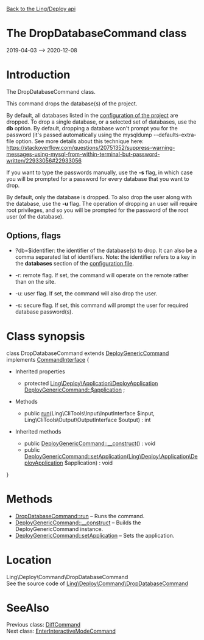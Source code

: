 [Back to the Ling/Deploy api](https://github.com/lingtalfi/Deploy/blob/master/doc/api/Ling/Deploy.md)



The DropDatabaseCommand class
================
2019-04-03 --> 2020-12-08






Introduction
============

The DropDatabaseCommand class.

This command drops the database(s) of the project.


By default, all databases listed in the [configuration of the project](https://github.com/lingtalfi/Deploy/blob/master/README.md#the-configuration-file) are dropped.
To drop a single database, or a selected set of databases, use the **db** option.
By default, dropping a database won't prompt you for the password (it's passed automatically using
the mysqldump --defaults-extra-file option. See more details about this technique here:
https://stackoverflow.com/questions/20751352/suppress-warning-messages-using-mysql-from-within-terminal-but-password-written/22933056#22933056

If you want to type the passwords manually, use the **-s** flag, in which case you will be prompted for a password
for every database that you want to drop.





By default, only the database is dropped. To also drop the user along with the database, use the **-u** flag.
The operation of dropping an user will require root privileges,
and so you will be prompted for the password of the root user (of the database).




Options, flags
------------
- ?db=$identifier: the identifier of the database(s) to drop. It can also be a comma separated list of identifiers.
     Note: the identifier refers to a key in the **databases** section of the [configuration file](https://github.com/lingtalfi/Deploy/blob/master/README.md#the-configuration-file).

- -r: remote flag. If set, the command will operate on the remote rather than on the site.
- -u: user flag. If set, the command will also drop the user.
- -s: secure flag. If set, this command will prompt the user for required database password(s).



Class synopsis
==============


class <span class="pl-k">DropDatabaseCommand</span> extends [DeployGenericCommand](https://github.com/lingtalfi/Deploy/blob/master/doc/api/Ling/Deploy/Command/DeployGenericCommand.md) implements [CommandInterface](https://github.com/lingtalfi/CliTools/blob/master/doc/api/Ling/CliTools/Command/CommandInterface.md) {

- Inherited properties
    - protected [Ling\Deploy\Application\DeployApplication](https://github.com/lingtalfi/Deploy/blob/master/doc/api/Ling/Deploy/Application/DeployApplication.md) [DeployGenericCommand::$application](#property-application) ;

- Methods
    - public [run](https://github.com/lingtalfi/Deploy/blob/master/doc/api/Ling/Deploy/Command/DropDatabaseCommand/run.md)(Ling\CliTools\Input\InputInterface $input, Ling\CliTools\Output\OutputInterface $output) : int

- Inherited methods
    - public [DeployGenericCommand::__construct](https://github.com/lingtalfi/Deploy/blob/master/doc/api/Ling/Deploy/Command/DeployGenericCommand/__construct.md)() : void
    - public [DeployGenericCommand::setApplication](https://github.com/lingtalfi/Deploy/blob/master/doc/api/Ling/Deploy/Command/DeployGenericCommand/setApplication.md)([Ling\Deploy\Application\DeployApplication](https://github.com/lingtalfi/Deploy/blob/master/doc/api/Ling/Deploy/Application/DeployApplication.md) $application) : void

}






Methods
==============

- [DropDatabaseCommand::run](https://github.com/lingtalfi/Deploy/blob/master/doc/api/Ling/Deploy/Command/DropDatabaseCommand/run.md) &ndash; Runs the command.
- [DeployGenericCommand::__construct](https://github.com/lingtalfi/Deploy/blob/master/doc/api/Ling/Deploy/Command/DeployGenericCommand/__construct.md) &ndash; Builds the DeployGenericCommand instance.
- [DeployGenericCommand::setApplication](https://github.com/lingtalfi/Deploy/blob/master/doc/api/Ling/Deploy/Command/DeployGenericCommand/setApplication.md) &ndash; Sets the application.





Location
=============
Ling\Deploy\Command\DropDatabaseCommand<br>
See the source code of [Ling\Deploy\Command\DropDatabaseCommand](https://github.com/lingtalfi/Deploy/blob/master/Command/DropDatabaseCommand.php)



SeeAlso
==============
Previous class: [DiffCommand](https://github.com/lingtalfi/Deploy/blob/master/doc/api/Ling/Deploy/Command/DiffCommand.md)<br>Next class: [EnterInteractiveModeCommand](https://github.com/lingtalfi/Deploy/blob/master/doc/api/Ling/Deploy/Command/EnterInteractiveModeCommand.md)<br>
